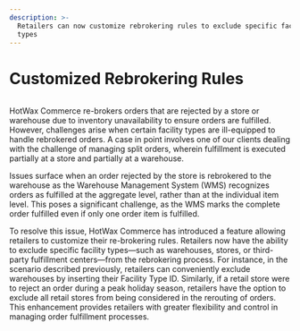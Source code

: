 ```yaml
---
description: >-
  Retailers can now customize rebrokering rules to exclude specific facility
  types
---
```


# Customized Rebrokering Rules

<figure><img src="https://www.hotwax.co/hubfs/Customize%20Rebrokering%20rules-1.png" alt=""><figcaption></figcaption></figure>

HotWax Commerce re-brokers orders that are rejected by a store or warehouse due to inventory unavailability to ensure orders are fulfilled. However, challenges arise when certain facility types are ill-equipped to handle rebrokered orders. A case in point involves one of our clients dealing with the challenge of managing split orders, wherein fulfillment is executed partially at a store and partially at a warehouse.&#x20;

Issues surface when an order rejected by the store is rebrokered to the warehouse as the Warehouse Management System (WMS) recognizes orders as fulfilled at the aggregate level, rather than at the individual item level. This poses a significant challenge, as the WMS marks the complete order fulfilled even if only one order item is fulfilled.

To resolve this issue, HotWax Commerce has introduced a feature allowing retailers to customize their re-brokering rules. Retailers now have the ability to exclude specific facility types—such as warehouses, stores, or third-party fulfillment centers—from the rebrokering process. For instance, in the scenario described previously, retailers can conveniently exclude warehouses by inserting their Facility Type ID. Similarly, if a retail store were to reject an order during a peak holiday season, retailers have the option to exclude all retail stores from being considered in the rerouting of orders. This enhancement provides retailers with greater flexibility and control in managing order fulfillment processes.
